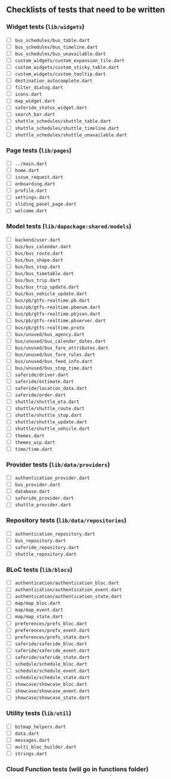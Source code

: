 ## Checklists of tests that need to be written

### Widget tests (`lib/widgets`)
- [ ] `bus_schedules/bus_table.dart`
- [ ] `bus_schedules/bus_timeline.dart`
- [ ] `bus_schedules/bus_unavailable.dart`
- [ ] `custom_widgets/custom_expansion_tile.dart`
- [ ] `custom_widgets/custom_sticky_table.dart`
- [ ] `custom_widgets/custom_tooltip.dart`
- [ ] `destination_autocomplete.dart`
- [ ] `filter_dialog.dart`
- [ ] `icons.dart`
- [ ] `map_widget.dart`
- [ ] `saferide_status_widget.dart`
- [ ] `search_bar.dart`
- [ ] `shuttle_schedules/shuttle_table.dart`
- [ ] `shuttle_schedules/shuttle_timeline.dart`
- [ ] `shuttle_schedules/shuttle_unavailable.dart`

### Page tests (`lib/pages`)
- [ ] `../main.dart`
- [ ] `home.dart`
- [ ] `issue_request.dart`
- [ ] `onboarding.dart`
- [ ] `profile.dart`
- [ ] `settings.dart`
- [ ] `sliding_panel_page.dart`
- [ ] `welcome.dart`

### Model tests (`lib/dapackage:shared/models`)
- [ ] `backend/user.dart`
- [ ] `bus/bus_calendar.dart`
- [ ] `bus/bus_route.dart`
- [ ] `bus/bus_shape.dart`
- [ ] `bus/bus_stop.dart`
- [ ] `bus/bus_timetable.dart`
- [ ] `bus/bus_trip.dart`
- [ ] `bus/bus_trip_update.dart`
- [ ] `bus/bus_vehicle_update.dart`
- [ ] `bus/pb/gtfs-realtime.pb.dart`
- [ ] `bus/pb/gtfs-realtime.pbenum.dart`
- [ ] `bus/pb/gtfs-realtime.pbjson.dart`
- [ ] `bus/pb/gtfs-realtime.pbserver.dart`
- [ ] `bus/pb/gtfs-realtime.proto`
- [ ] `bus/unused/bus_agency.dart`
- [ ] `bus/unused/bus_calendar_dates.dart`
- [ ] `bus/unused/bus_fare_attributes.dart`
- [ ] `bus/unused/bus_fare_rules.dart`
- [ ] `bus/unused/bus_feed_info.dart`
- [ ] `bus/unused/bus_stop_time.dart`
- [ ] `saferide/driver.dart`
- [ ] `saferide/estimate.dart`
- [ ] `saferide/location_data.dart`
- [ ] `saferide/order.dart`
- [ ] `shuttle/shuttle_eta.dart`
- [ ] `shuttle/shuttle_route.dart`
- [ ] `shuttle/shuttle_stop.dart`
- [ ] `shuttle/shuttle_update.dart`
- [ ] `shuttle/shuttle_vehicle.dart`
- [ ] `themes.dart`
- [ ] `themes_wip.dart`
- [ ] `time/time.dart`

### Provider tests (`lib/data/providers`)
- [ ] `authentication_provider.dart`
- [ ] `bus_provider.dart`
- [ ] `database.dart`
- [ ] `saferide_provider.dart`
- [ ] `shuttle_provider.dart`
  
### Repository tests (`lib/data/repositories`)
- [ ] `authentication_repository.dart`
- [ ] `bus_repository.dart`
- [ ] `saferide_repository.dart`
- [ ] `shuttle_repository.dart`
  
### BLoC tests (`lib/blocs`)
- [ ] `authentication/authentication_bloc.dart`
- [ ] `authentication/authentication_event.dart`
- [ ] `authentication/authentication_state.dart`
- [ ] `map/map_bloc.dart`
- [ ] `map/map_event.dart`
- [ ] `map/map_state.dart`
- [ ] `preferences/prefs_bloc.dart`
- [ ] `preferences/prefs_event.dart`
- [ ] `preferences/prefs_state.dart`
- [ ] `saferide/saferide_bloc.dart`
- [ ] `saferide/saferide_event.dart`
- [ ] `saferide/saferide_state.dart`
- [ ] `schedule/schedule_bloc.dart`
- [ ] `schedule/schedule_event.dart`
- [ ] `schedule/schedule_state.dart`
- [ ] `showcase/showcase_bloc.dart`
- [ ] `showcase/showcase_event.dart`
- [ ] `showcase/showcase_state.dart`

### Utility tests (`lib/util`)
- [ ] `bitmap_helpers.dart`
- [ ] `data.dart`
- [ ] `messages.dart`
- [ ] `multi_bloc_builder.dart`
- [ ] `strings.dart`

### Cloud Function tests (will go in functions folder)